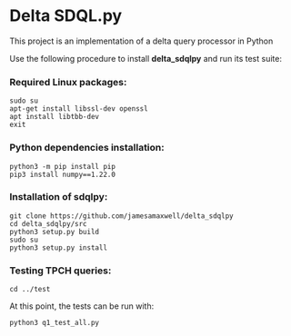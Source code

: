 # Delta SDQL.py

This project is an implementation of a delta query processor in Python

Use the following procedure to install <b>delta_sdqlpy</b> and run its test suite:

### Required Linux packages:
```
sudo su
apt-get install libssl-dev openssl  
apt install libtbb-dev
exit
```

### Python dependencies installation:
```
python3 -m pip install pip  
pip3 install numpy==1.22.0  
```
### Installation of sdqlpy:
```
git clone https://github.com/jamesamaxwell/delta_sdqlpy
cd delta_sdqlpy/src  
python3 setup.py build
sudo su
python3 setup.py install  
```
### Testing TPCH queries:
```
cd ../test  
```
At this point, the tests can be run with:
```
python3 q1_test_all.py  
```

